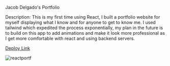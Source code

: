 Jacob Delgado's Portfolio

Description: This is my first time using React, I built a portfolio website for myself displaying what I know and for anyone to get to know me. I used tailwind which expedited the process exponentially, my plan in the future is to build on this app to add animations and make it look more professional as I get more comfortable with react and using backend servers. 

[Deploy Link](https://jdelg140.github.io/jacobdelgado_portfolio/)



![reactportf](https://github.com/Jdelg140/jacobdelgado_portfolio/assets/128998284/619b1169-6378-40cd-8753-29d759a8dafe)
